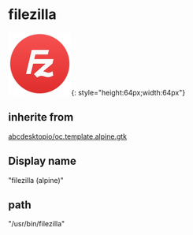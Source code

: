 # filezilla
![circle_filezilla.svg](/applications/icons/circle_filezilla.svg){: style="height:64px;width:64px"}
## inherite from
[abcdesktopio/oc.template.alpine.gtk](abcdesktopio/oc.template.alpine.gtk.md)
## Display name
"filezilla (alpine)"
## path
"/usr/bin/filezilla"
